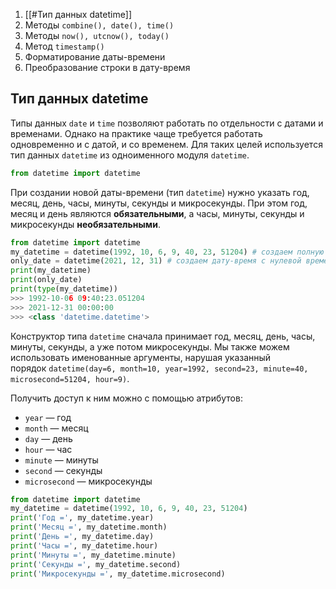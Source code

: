 1. [[#Тип данных datetime]]
2. Методы `combine(), date(), time()`
3. Методы `now(), utcnow(), today()`
4. Метод `timestamp()`
5. Форматирование даты-времени
6. Преобразование строки в дату-время

## Тип данных datetime

Типы данных `date` и `time` позволяют работать по отдельности с датами и временами. Однако на практике чаще требуется работать одновременно и с датой, и со временем. Для таких целей используется тип данных `datetime` из одноименного модуля `datetime`.
```python
from datetime import datetime
```
При создании новой даты-времени (тип `datetime`) нужно указать год, месяц, день, часы, минуты, секунды и микросекунды. При этом год, месяц и день являются **обязательными**, а часы, минуты, секунды и микросекунды **необязательными**.
```python
from datetime import datetime 
my_datetime = datetime(1992, 10, 6, 9, 40, 23, 51204) # создаем полную дату-время 
only_date = datetime(2021, 12, 31) # создаем дату-время с нулевой временной информацией 
print(my_datetime) 
print(only_date) 
print(type(my_datetime))
>>> 1992-10-06 09:40:23.051204 
>>> 2021-12-31 00:00:00 
>>> <class 'datetime.datetime'>
```
Конструктор типа `datetime` сначала принимает год, месяц, день, часы, минуты, секунды, а уже потом микросекунды. Мы также можем использовать именованные аргументы, нарушая указанный порядок `datetime(day=6, month=10, year=1992, second=23, minute=40, microsecond=51204, hour=9)`.

Получить доступ к ним можно с помощью атрибутов:
- `year` — год
- `month` — месяц
- `day` — день
- `hour` — час
- `minute` — минуты
- `second` — секунды
- `microsecond` — микросекунды

```python
from datetime import datetime 
my_datetime = datetime(1992, 10, 6, 9, 40, 23, 51204) 
print('Год =', my_datetime.year) 
print('Месяц =', my_datetime.month) 
print('День =', my_datetime.day) 
print('Часы =', my_datetime.hour) 
print('Минуты =', my_datetime.minute) 
print('Секунды =', my_datetime.second) 
print('Микросекунды =', my_datetime.microsecond)
```